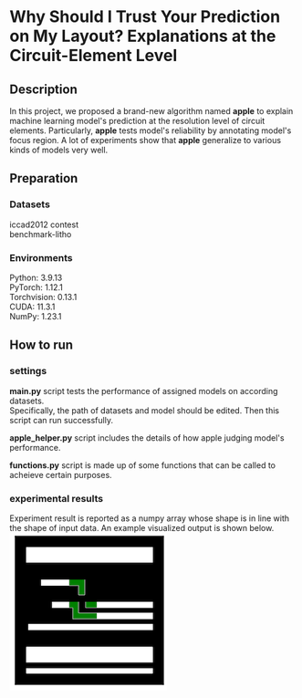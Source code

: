 # Why Should I Trust Your Prediction on My Layout? Explanations at the Circuit-Element Level
## Description  
In this project, we proposed a brand-new algorithm named **apple** to explain machine learning model's prediction at the resolution level of circuit elements. Particularly, **apple** tests model's reliability by annotating model's focus region. A lot of experiments show that **apple** generalize to various kinds of models very well.
## Preparation
### Datasets
iccad2012 contest  
benchmark-litho

### Environments
Python: 3.9.13  
PyTorch: 1.12.1  
Torchvision: 0.13.1  
CUDA: 11.3.1  
NumPy: 1.23.1  
## How to run
### settings
**main.py** script tests the performance of assigned models on according datasets.  
Specifically, the path of datasets and model should be edited. Then this script can run successfully.  

**apple_helper.py** script includes the details of how apple judging model's performance.    

**functions.py** script is made up of some functions that can be called to acheieve certain purposes.

### experimental results
Experiment result is reported as a numpy array whose shape is in line with the shape of input data. An example visualized output is shown below.  
![image](utils/2.png)
